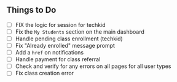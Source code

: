 ## Things to Do

- [ ] FIX the logic for session for techkid
- [ ] Fix the `My Students` section on the main dashboard
- [ ] Handle pending class enrollment (techkid)
- [ ] Fix "Already enrolled" message prompt
- [ ] Add a `href` on notifications
- [ ] Handle payment for class referral
- [ ] Check and verify for any errors on all pages for all user types
- [ ] Fix class creation error
